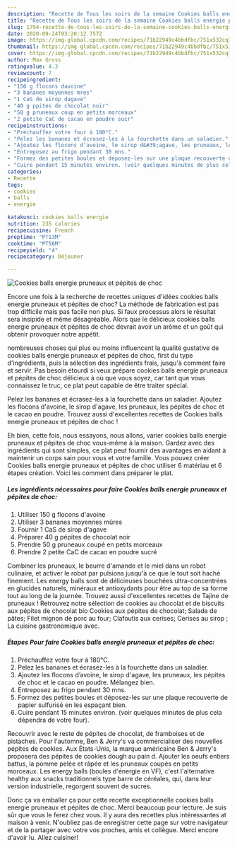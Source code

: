 ```yaml
---
description: "Recette de Tous les soirs de la semaine Cookies balls energie pruneaux et pépites de choc"
title: "Recette de Tous les soirs de la semaine Cookies balls energie pruneaux et pépites de choc"
slug: 1794-recette-de-tous-les-soirs-de-la-semaine-cookies-balls-energie-pruneaux-et-pepites-de-choc
date: 2020-09-24T03:20:12.757Z
image: https://img-global.cpcdn.com/recipes/71b22949c4bbdfbc/751x532cq70/cookies-balls-energie-pruneaux-et-pepites-de-choc-photo-principale-de-la-recette.jpg
thumbnail: https://img-global.cpcdn.com/recipes/71b22949c4bbdfbc/751x532cq70/cookies-balls-energie-pruneaux-et-pepites-de-choc-photo-principale-de-la-recette.jpg
cover: https://img-global.cpcdn.com/recipes/71b22949c4bbdfbc/751x532cq70/cookies-balls-energie-pruneaux-et-pepites-de-choc-photo-principale-de-la-recette.jpg
author: Max Gross
ratingvalue: 4.3
reviewcount: 7
recipeingredient:
- "150 g flocons davoine"
- "3 bananes moyennes mres"
- "1 CaS de sirop dagave"
- "40 g ppites de chocolat noir"
- "50 g pruneaux coup en petits morceaux"
- "2 petite CaC de cacao en poudre sucr"
recipeinstructions:
- "Préchauffez votre four à 180°C."
- "Pelez les bananes et écrasez-les à la fourchette dans un saladier."
- "Ajoutez les flocons d’avoine, le sirop d&#39;agave, les pruneaux, les pépites de choc et le cacao en poudre. Mélangez bien."
- "Entreposez au frigo pendant 30 mns."
- "Formez des petites boules et déposez-les sur une plaque recouverte de papier sulfurisé en les espaçant bien."
- "Cuire pendant 15 minutes environ. (voir quelques minutes de plus cela dépendra de votre four)."
categories:
- Recette
tags:
- cookies
- balls
- energie

katakunci: cookies balls energie 
nutrition: 235 calories
recipecuisine: French
preptime: "PT13M"
cooktime: "PT56M"
recipeyield: "4"
recipecategory: Déjeuner

---
```



![Cookies balls energie pruneaux et pépites de choc](https://img-global.cpcdn.com/recipes/71b22949c4bbdfbc/751x532cq70/cookies-balls-energie-pruneaux-et-pepites-de-choc-photo-principale-de-la-recette.jpg)

Encore une fois à la recherche de recettes uniques d'idées cookies balls energie pruneaux et pépites de choc? La méthode de fabrication est pas trop difficile mais pas facile non plus. Si faux processus alors le résultat sera insipide et même désagréable. Alors que le délicieux cookies balls energie pruneaux et pépites de choc devrait avoir un arôme et un goût qui obtenir provoquer notre appétit.

nombreuses choses qui plus ou moins influencent la qualité gustative de cookies balls energie pruneaux et pépites de choc, first du type d'ingrédients, puis la sélection des ingrédients frais, jusqu'à comment faire et servir. Pas besoin étourdi si veux prépare cookies balls energie pruneaux et pépites de choc délicieux à où que vous soyez, car tant que vous connaissez le truc, ce plat peut capable de être traiter spécial.

Pelez les bananes et écrasez-les à la fourchette dans un saladier. Ajoutez les flocons d&#39;avoine, le sirop d&#39;agave, les pruneaux, les pépites de choc et le cacao en poudre. Trouvez aussi d&#39;excellentes recettes de Cookies balls energie pruneaux et pépites de choc !


Eh bien, cette fois, nous essayons, nous allons, varier cookies balls energie pruneaux et pépites de choc vous-même à la maison. Gardez avec des ingrédients qui sont simples, ce plat peut fournir des avantages en aidant à maintenir un corps sain pour vous et votre famille. Vous pouvez créer Cookies balls energie pruneaux et pépites de choc utiliser 6 matériau et 6 étapes création. Voici les comment dans préparer le plat.

<!--inarticleads1-->

##### Les ingrédients nécessaires pour faire Cookies balls energie pruneaux et pépites de choc:

1. Utiliser 150 g flocons d&#39;avoine
1. Utiliser 3 bananes moyennes mûres
1. Fournir 1 CaS de sirop d&#39;agave
1. Préparer 40 g pépites de chocolat noir
1. Prendre 50 g pruneaux coupé en petits morceaux
1. Prendre 2 petite CaC de cacao en poudre sucré


Combiner les pruneaux, le beurre d&#39;amande et le miel dans un robot culinaire, et activer le robot par pulsions jusqu&#39;à ce que le tout soit haché finement. Les energy balls sont de délicieuses bouchées ultra-concentrées en glucides naturels, minéraux et antioxydants pour être au top de sa forme tout au long de la journée. Trouvez aussi d&#39;excellentes recettes de Tajine de pruneaux ! Retrouvez notre sélection de cookies au chocolat et de biscuits aux pépites de chocolat bio Cookies aux pépites de chocolat; Salade de pâtes; Filet mignon de porc au four; Clafoutis aux cerises; Cerises au sirop ; La cuisine gastronomique avec. 

<!--inarticleads2-->

##### Étapes Pour faire Cookies balls energie pruneaux et pépites de choc:

1. Préchauffez votre four à 180°C.
1. Pelez les bananes et écrasez-les à la fourchette dans un saladier.
1. Ajoutez les flocons d’avoine, le sirop d&#39;agave, les pruneaux, les pépites de choc et le cacao en poudre. Mélangez bien.
1. Entreposez au frigo pendant 30 mns.
1. Formez des petites boules et déposez-les sur une plaque recouverte de papier sulfurisé en les espaçant bien.
1. Cuire pendant 15 minutes environ. (voir quelques minutes de plus cela dépendra de votre four).


Recouvrir avec le reste de pépites de chocolat, de framboises et de pistaches. Pour l&#39;automne, Ben &amp; Jerry&#39;s va commercialiser des nouvelles pépites de cookies. Aux États-Unis, la marque américaine Ben &amp; Jerry&#39;s proposera des pépites de cookies dough au pain d. Ajouter les oeufs entiers battus, la pomme pelée et râpée et les pruneaux coupés en petits morceaux. Les energy balls (boules d&#39;énergie en VF), c&#39;est l&#39;alternative healthy aux snacks traditionnels type barre de céréales, qui, dans leur version industrielle, regorgent souvent de sucres. 


Donc ça va emballer ça pour cette recette exceptionnelle cookies balls energie pruneaux et pépites de choc. Merci beaucoup pour lecture. Je suis sûr que vous le ferez chez vous. Il y aura des recettes plus  intéressantes at maison à venir. N'oubliez pas de enregistrer cette page sur votre navigateur et de la partager avec votre vos proches, amis et collègue. Merci encore d'avoir lu. Allez cuisiner!
